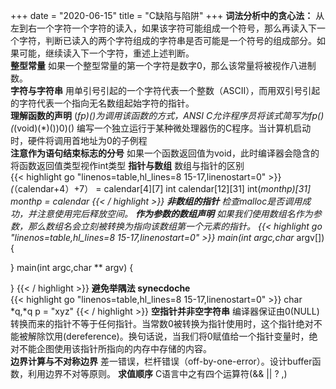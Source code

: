 +++ 
date = "2020-06-15"
title = "C缺陷与陷阱"
+++
**词法分析中的贪心法：** 从左到右一个字符一个字符的读入，如果该字符可能组成一个符号，那么再读入下一个字符，判断已读入的两个字符组成的字符串是否可能是一个符号的组成部分。如果可能，继续读入下一个字符，重述上述判断。\
**整型常量** 如果一个整型常量的第一个字符是数字0，那么该常量将被视作八进制数。\
**字符与字符串** 用单引号引起的一个字符代表一个整数（ASCII），而用双引号引起的字符代表一个指向无名数组起始字符的指针。\
**理解函数的声明** (*fp)()为调用该函数的方式，ANSI C允许程序员将该式简写为fp()\
(*(void)(*)())0)() 编写一个独立运行于某种微处理器伤的C程序。当计算机启动时，硬件将调用首地址为0的子例程\
**注意作为语句结束标志的分号** 如果一个函数返回值为void，此时编译器会隐含的将函数返回值类型视作int类型
**指针与数组** 数组与指针的区别\
{{< highlight go "linenos=table,hl_lines=8 15-17,linenostart=0" >}}
*(*（calendar+4）+7） = calendar[4][7]
int calendar[12][31] 
int(*monthp)[31] 
monthp = calendar
{{< / highlight >}}
**非数组的指针** 检查malloc是否调用成功，并注意使用完后释放空间。
**作为参数的数组声明** 如果我们使用数组名作为参数，那么数组名会立刻被转换为指向该数组第一个元素的指针。
{{< highlight go "linenos=table,hl_lines=8 15-17,linenostart=0" >}}
main(int argc,char* argv[])
{

}
main(int argc,char ** argv)
{

}
{{< / highlight >}}
**避免举隅法 synecdoche**  
{{< highlight go "linenos=table,hl_lines=8 15-17,linenostart=0" >}}
char *q,*q
p = "xyz"
{{< / highlight >}}
**空指针并非空字符串** 编译器保证由0(NULL)转换而来的指针不等于任何指针。当常数0被转换为指针使用时，这个指针绝对不能被解除饮用(dereference)。换句话说，当我们将0赋值给一个指针变量时，绝对不能企图使用该指针所指向的内存中存储的内容。\
**边界计算与不对称边界** 差一错误，栏杆错误（off-by-one-error）。设计buffer函数，利用边界不对等原则。
**求值顺序** C语言中之有四个运算符(&& || ? ,)